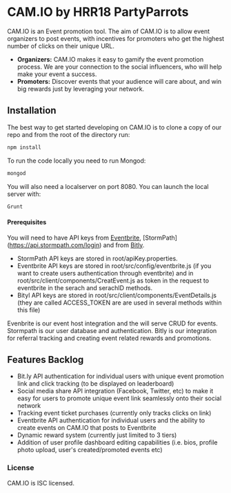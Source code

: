 # CAM.IO by HRR18 PartyParrots

CAM.IO is an Event promotion tool. The aim of CAM.IO is to allow event organizers to post events, with incentives for promoters who get the highest number of clicks on their unique URL.

* **Organizers:** CAM.IO makes it easy to gamify the event promotion process. We are your connection to the social influencers, who will help make your event a success.
* **Promoters:** Discover events that your audience will care about, and win big rewards just by leveraging your network.

## Installation

The best way to get started developing on CAM.IO is to clone a copy of our repo and from the root of the directory run:

```sh
npm install
```

To run the code locally you need to run Mongod:
 ```sh
mongod
```

You will also need a localserver on port 8080. You can launch the local server with:

```sh
Grunt
```

#### Prerequisites

You will need to have API keys from [Eventbrite](http://developer.eventbrite.com/), [StormPath] (https://api.stormpath.com/login) and from [Bitly](https://dev.bitly.com/).

- StormPath API keys are stored in root/apiKey.properties.
- Eventbrite API keys are stored in root/src/config/eventbrite.js (if you want to create users authentication through eventbrite) and in root/src/client/components/CreatEvent.js as token in the request to eventbrite in the serach and serachID methods.
- Bityl API keys are stored in root/src/client/components/EventDetails.js (they are called ACCESS_TOKEN are are used in several methods within this file)



Evenbrite is our event host integration and the  will serve CRUD for events.
Stormpath is our user database and authentication.
Bitly is our integration for referral tracking and creating event related rewards and promotions.

## Features Backlog
- Bit.ly API authentication for individual users with unique event promotion link and click tracking (to be displayed on leaderboard)
- Social media share API integration (Facebook, Twitter, etc) to make it easy for users to promote unique event link seamlessly onto their social network
- Tracking event ticket purchases (currently only tracks clicks on link)
- Eventbrite API authentication for individual users and the ability to create events on CAM.IO that posts to Eventbrite
- Dynamic reward system (currently just limited to 3 tiers)
- Addition of user profile dashboard editing capabilities (i.e. bios, profile photo upload, user's created/promoted events etc)

### License

CAM.IO is ISC licensed.

